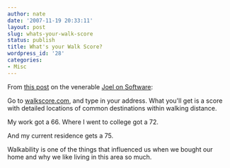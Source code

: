 ```yaml
---
author: nate
date: '2007-11-19 20:33:11'
layout: post
slug: whats-your-walk-score
status: publish
title: What's your Walk Score?
wordpress_id: '28'
categories:
- Misc
---
```


From <a href="http://www.joelonsoftware.com/items/2007/11/19.html" target="_blank">this post</a> on the venerable <a href="http://www.joelonsoftware.com/" target="_blank">Joel on Software</a>:

Go to <a href="http://walkscore.com/" target="_blank">walkscore.com</a>, and type in your address.  What you'll get is a score with detailed locations of common destinations within walking distance.

My work got a 66.  Where I went to college got a 72.

And my current residence gets a 75.

Walkability is one of the things that influenced us when we bought our home and why we like living in this area so much.
